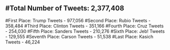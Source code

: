 #Total Number of Tweets: 2,377,408 
---
#First Place: Trump Tweets - 977,056
#Second Place: Rubio Tweets - 358,484
#Third Place: Clinton Tweets - 351,166
#Fourth Place: Cruz Tweets - 254,030
#Fifth Place: Sanders Tweets - 210,276
#Sixth Place: Jeb! Tweets - 129,555
#Seventh Place: Carson Tweets - 51,538
#Last Place: Kasich Tweets - 46,224
